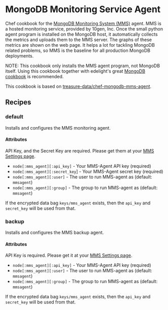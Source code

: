 MongoDB Monitoring Service Agent
================================

Chef cookbook for the [MongoDB Monitoring System (MMS)](http://www.10gen.com/mongodb-monitoring-service) agent. MMS is a hosted monitoring service, provided by 10gen, Inc. Once the small python agent program is installed on the MongoDB host, it automatically collects the metrics and uploads them to the MMS server. The graphs of these metrics are shown on the web page. It helps a lot for tackling MongoDB related problems, so MMS is the baseline for all production MongoDB deployments.

NOTE: This cookbook only installs the MMS agent program, not MongoDB itself. Using this cookbook together with edelight's great [MongoDB cookbook](https://github.com/edelight/chef-cookbooks) is recommended.

This cookbook is based on [treasure-data/chef-mongodb-mms-agent](https://github.com/treasure-data/chef-mongodb-mms-agent).


## Recipes

### default

Installs and configures the MMS monitoring agent.

#### Attributes

API Key, and the Secret Key are required. Please get them at your [MMS Settings page](https://mms.10gen.com/settings).

- `node[:mms_agent][:api_key]` - Your MMS-Agent API key (required)
- `node[:mms_agent][:secret_key`] - Your MMS-Agent secret key (required)
- `node[:mms_agent][:user]` - The user to run MMS-agent as (default: `mmsagent`)
- `node[:mms_agent][:group]` - The group to run MMS-agent as (default: `mmsagent`)

If the encrypted data bag `keys/mms_agent` exists, then the `api_key` and `secret_key` will be used from that.


### backup

Installs and configures the MMS backup agent.

#### Attributes

API Key is required. Please get it at your [MMS Settings page](https://mms.10gen.com/settings).

- `node[:mms_agent][:api_key]` - Your MMS-Agent API key (required)
- `node[:mms_agent][:user]` - The user to run MMS-agent as (default: `mmsagent`)
- `node[:mms_agent][:group]` - The group to run MMS-agent as (default: `mmsagent`)

If the encrypted data bag `keys/mms_agent` exists, then the `api_key` and `secret_key` will be used from that.